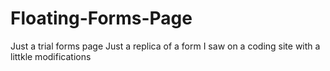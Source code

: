 # Floating-Forms-Page
 Just a trial forms page
 Just a replica of a form I saw on a coding site with a littkle modifications
